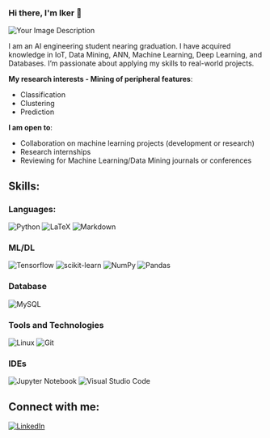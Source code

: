 ### Hi there, I'm Iker 👋

![Your Image Description](https://drive.google.com/uc?export=view&id=1GD19zY9P7fFUuXA_DFwriXPrzqn79N_c)

I am an AI engineering student nearing graduation. I have acquired knowledge in IoT, Data Mining, ANN, Machine Learning, Deep Learning, and Databases. I’m passionate about applying my skills to real-world projects. 

**My research interests - Mining of peripheral features**:
- Classification
- Clustering
- Prediction 

**I am open to**:
- Collaboration on machine learning projects (development or research)
- Research internships
- Reviewing for Machine Learning/Data Mining journals or conferences

## Skills:

### Languages:
![Python](https://img.shields.io/badge/Python-3776AB?style=for-the-badge&logo=python&logoColor=white)
![LaTeX](https://img.shields.io/badge/latex-%23008080.svg?style=for-the-badge&logo=latex&logoColor=white)
![Markdown](https://img.shields.io/badge/markdown-%23000000.svg?style=for-the-badge&logo=markdown&logoColor=white)

### ML/DL
![Tensorflow](https://img.shields.io/badge/TensorFlow-FF6F00?style=for-the-badge&logo=tensorflow&logoColor=white)
![scikit-learn](https://img.shields.io/badge/scikit--learn-%23F7931E.svg?style=for-the-badge&logo=scikit-learn&logoColor=white)
![NumPy](https://img.shields.io/badge/numpy-%23013243.svg?style=for-the-badge&logo=numpy&logoColor=white)
![Pandas](https://img.shields.io/badge/pandas-%23150458.svg?style=for-the-badge&logo=pandas&logoColor=white)

### Database
![MySQL](https://img.shields.io/badge/MySQL-00000F?style=for-the-badge&logo=mysql&logoColor=white)

### Tools and Technologies
![Linux](https://img.shields.io/badge/Linux-FCC624?style=for-the-badge&logo=linux&logoColor=black)
![Git](https://img.shields.io/badge/GIT-E44C30?style=for-the-badge&logo=git&logoColor=white)

### IDEs
![Jupyter Notebook](https://img.shields.io/badge/jupyter-%23FA0F00.svg?style=for-the-badge&logo=jupyter&logoColor=white)
![Visual Studio Code](https://img.shields.io/badge/Visual%20Studio%20Code-0078d7.svg?style=for-the-badge&logo=visual-studio-code&logoColor=white)

## Connect with me:
[![LinkedIn](https://img.shields.io/badge/linkedin-%2312100E.svg?&style=for-the-badge&logo=linkedin&logoColor=white&color=black)](https://www.linkedin.com/in/iker-curiel-a09a77297/)
